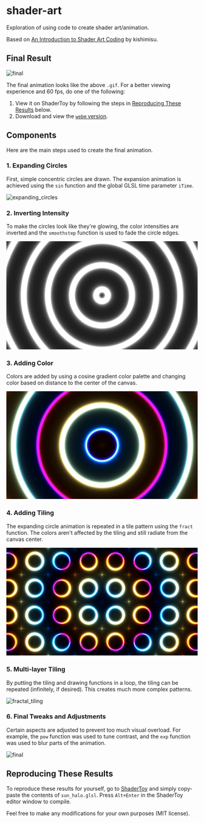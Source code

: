 # shader-art
Exploration of using code to create shader art/animation.

Based on [An Introduction to Shader Art Coding](https://www.youtube.com/watch?v=f4s1h2YETNY) by kishimisu.

## Final Result
![final](videos/final.gif)

The final animation looks like the above `.gif`. For a better viewing experience and 60 fps, do one of the following:
1. View it on ShaderToy by following the steps in [Reproducing These Results](#reproducing-these-results) below.
2. Download and view the [`webm` version](videos/final.webm).

## Components
Here are the main steps used to create the final animation.

### 1. Expanding Circles

First, simple concentric circles are drawn. The expansion animation is achieved using the `sin` function and the global GLSL time parameter `iTime`.

![expanding_circles](videos/expanding_circles.gif)

### 2. Inverting Intensity

To make the circles look like they're glowing, the color intensities are inverted and the `smoothstep` function is used to fade the circle edges.

![expanding_circles_inverted_colors](videos/expanding_circles_inverted_colors.gif)

### 3. Adding Color

Colors are added by using a cosine gradient color palette and changing color based on distance to the center of the canvas.

![expanding_circles_colored](videos/expanding_circles_colored.gif)

### 4. Adding Tiling

The expanding circle animation is repeated in a tile pattern using the `fract` function. The colors aren't affected by the tiling and still radiate from the canvas center.

![expanding_circles_tiled](videos/expanding_circles_tiled.gif)

### 5. Multi-layer Tiling

By putting the tiling and drawing functions in a loop, the tiling can be repeated (infinitely, if desired). This creates much more complex patterns.

![fractal_tiling](videos/fractal_tiling.gif)

### 6. Final Tweaks and Adjustments

Certain aspects are adjusted to prevent too much visual overload. For example, the `pow` function was used to tune contrast, and the `exp` function was used to blur parts of the animation.

![final](videos/final.gif)

## Reproducing These Results
To reproduce these results for yourself, go to [ShaderToy](www.shadertoy.com) and simply copy-paste the contents of `sun_halo.glsl`. Press `Alt+Enter` in the ShaderToy editor window to compile.

Feel free to make any modifications for your own purposes (MIT license).